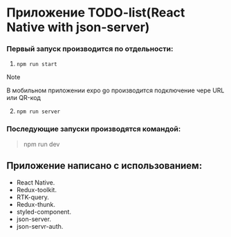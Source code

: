 # Приложение TODO-list(React Native with json-server)

### Первый запуск производится по отдельности:
1. ```npm run start```
> [!Note]
> В мобильном приложении expo go производится подключение чере URL или QR-код
2. ```npm run server```

### Последующие запуски производятся командой:
> npm run dev

## Приложение написано с использованием:
* React Native.
* Redux-toolkit.
* RTK-query.
* Redux-thunk.
* styled-component.
* json-server.
* json-servr-auth.

